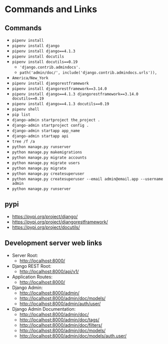 # Commands and Links

## Commands

* `pipenv install`
* `pipenv install django`
* `pipenv install django==4.1.3`
* `pipenv install docutils`
* `pipenv install docutils==0.19`
  * `'django.contrib.admindocs'.`
  * `path('admin/doc/', include('django.contrib.admindocs.urls')),`
* `America/New_York`
* `pipenv install djangorestframework`
* `pipenv install djangorestframework==3.14.0`
* `pipenv install django==4.1.3 djangorestframework==3.14.0 docutils==0.19`
* `pipenv install django==4.1.3 docutils==0.19`
* `pipenv shell`
* `pip list`
* `django-admin startproject the_project .`
* `django-admin startproject config .`
* `django-admin startapp app_name`
* `django-admin startapp api`
* `tree /f /a`
* `python manage.py runserver`
* `python manage.py makemigrations`
* `python manage.py migrate accounts`
* `python manage.py migrate users`
* `python manage.py migrate`
* `python manage.py createsuperuser`
* `python manage.py createsuperuser --email admin@email.app --username admin`
* `python manage.py runserver`

## pypi

* <https://pypi.org/project/django/>
* <https://pypi.org/project/djangorestframework/>
* <https://pypi.org/project/docutils/>

## Development server web links

* Server Root:
  * <http://localhost:8000/>
* Django REST Root:
  * <http://localhost:8000/api/v1/>
* Application Routes:
  * <http://localhost:8000/>
* Django Admin:
  * <http://localhost:8000/admin/>
  * <http://localhost:8000/admin/doc/models/>
  * <http://localhost:8000/admin/auth/user/>
* Django Admin Documentation:
  * <http://localhost:8000/admin/doc/>
  * <http://localhost:8000/admin/doc/tags/>
  * <http://localhost:8000/admin/doc/filters/>
  * <http://localhost:8000/admin/doc/models/>
  * <http://localhost:8000/admin/doc/models/auth.user/>
